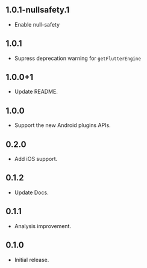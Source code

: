## 1.0.1-nullsafety.1

- Enable null-safety

## 1.0.1

- Supress deprecation warning for `getFlutterEngine`

## 1.0.0+1

- Update README.

## 1.0.0

- Support the new Android plugins APIs.

## 0.2.0

- Add iOS support.

## 0.1.2

- Update Docs.

## 0.1.1

- Analysis improvement.

## 0.1.0

- Initial release.
